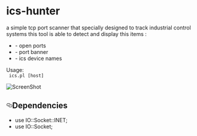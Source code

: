 # ics-hunter
a simple tcp port scanner that specially designed to track industrial control systems 
this tool is able to detect and display this items :

<ul>
<li> - open ports</li>
<li> - port banner</li>
<li> - ics device names</li>
</ul>
Usage:
<code>
 ics.pl [host]
</code>


![ScreenShot](https://cloud.githubusercontent.com/assets/16362504/16658076/353cb94c-447a-11e6-829b-b8035a3345ff.jpg)


<h2><a id="user-content-dependencies" class="anchor" href="#dependencies" aria-hidden="true"><svg aria-hidden="true" class="octicon octicon-link" height="16" version="1.1" viewBox="0 0 16 16" width="16"><path d="M4 9h1v1H4c-1.5 0-3-1.69-3-3.5S2.55 3 4 3h4c1.45 0 3 1.69 3 3.5 0 1.41-.91 2.72-2 3.25V8.59c.58-.45 1-1.27 1-2.09C10 5.22 8.98 4 8 4H4c-.98 0-2 1.22-2 2.5S3 9 4 9zm9-3h-1v1h1c1 0 2 1.22 2 2.5S13.98 12 13 12H9c-.98 0-2-1.22-2-2.5 0-.83.42-1.64 1-2.09V6.25c-1.09.53-2 1.84-2 3.25C6 11.31 7.55 13 9 13h4c1.45 0 3-1.69 3-3.5S14.5 6 13 6z"></path></svg></a>Dependencies</h2>

<ul>
<li>use IO::Socket::INET;</li>
<li>use IO::Socket;</li>
</ul>
</article>
